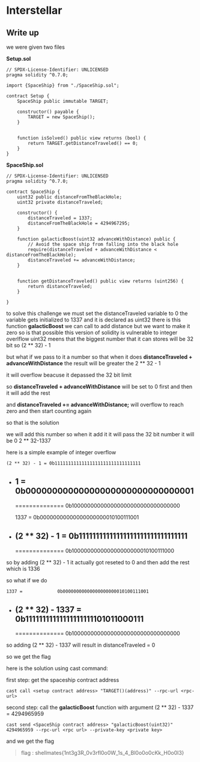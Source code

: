 # Interstellar
## Write up

we were given two files

**Setup.sol**

```
// SPDX-License-Identifier: UNLICENSED
pragma solidity ^0.7.0;

import {SpaceShip} from "./SpaceShip.sol";

contract Setup {
    SpaceShip public immutable TARGET;

    constructor() payable {
        TARGET = new SpaceShip();
    }


    function isSolved() public view returns (bool) {
        return TARGET.getDistanceTraveled() == 0;
    }
}
```


**SpaceShip.sol**
```
// SPDX-License-Identifier: UNLICENSED
pragma solidity ^0.7.0;

contract SpaceShip {
    uint32 public distanceFromTheBlackHole;
    uint32 private distanceTraveled;

    constructor() {
        distanceTraveled = 1337;
        distanceFromTheBlackHole = 4294967295;
    }

    function galacticBoost(uint32 advanceWithDistance) public {
        // Avoid the space ship from falling into the black hole
        require(distanceTraveled + advanceWithDistance < distanceFromTheBlackHole);
        distanceTraveled += advanceWithDistance;
    }

    
    function getDistanceTraveled() public view returns (uint256) {
        return distanceTraveled;
    }

}
```


to solve this challenge we must set the distanceTraveled variable to 0
the variable gets initialized to 1337 and it is declared as uint32 
there is this function **galacticBoost** we can call to add distance but we want to make it zero so is that possible
this version of solidity is vulnerable to integer overlflow 
uint32 meens that the biggest number that it can stores will be 32 bit
so (2 ** 32) - 1

but what if we pass to it a number so that when it does **distanceTraveled + advanceWithDistance**
the result will be greater the 2 ** 32 - 1 

it will overflow beacuse it depassed the 32 bit limit

so **distanceTraveled + advanceWithDistance** will be set to 0 first and then it will add the rest

and **distanceTraveled += advanceWithDistance;**
will overflow to reach zero and then start counting again

so that is the solution 

we will add this number so when it add it it will pass the 32 bit number it will be 0
2 ** 32-1337

here is a simple example of integer overflow

    (2 ** 32) - 1 = 0b11111111111111111111111111111111
+
    1             = 0b00000000000000000000000000000001
    ---------------------------------------------------
    ============== 0b100000000000000000000000000000000


    1337 =          0b00000000000000000000010100111001
+
    (2 ** 32) - 1 = 0b11111111111111111111111111111111
    ---------------------------------------------------
    ============== 0b100000000000000000000010100111000


so by adding (2 ** 32) - 1 it actually got reseted to 0 and then add the rest which is 1336

so what if we do 

    1337 =             0b00000000000000000000010100111001
+
    (2 ** 32) - 1337 = 0b11111111111111111111101011000111
    ---------------------------------------------------
    ==============    0b100000000000000000000000000000000

so adding (2 ** 32) - 1337 will result in distanceTraveled = 0

so we get the flag 

here is the solution using cast command:

first step:
get the spaceship contract address 
```
cast call <setup contract address> "TARGET()(address)" --rpc-url <rpc-url> 
```

second step: 
call the **galacticBoost** function with argument (2 ** 32) - 1337  = 4294965959

```
cast send <SpaceShip contract address> "galacticBoost(uint32)" 4294965959 --rpc-url <rpc url> --private-key <private key>
```

and we get the flag

> flag : shellmates{1nt3g3R_0v3rfl0o0W_1s_4_Bl0o0o0cKk_H0o0l3}